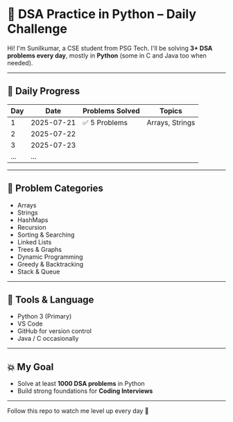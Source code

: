 # 🧠 DSA Practice in Python – Daily Challenge

Hi! I'm Sunilkumar, a CSE student from PSG Tech. 
I'll be solving **3+ DSA problems every day**, mostly in **Python** (some in C and Java too when needed).

---

## 📅 Daily Progress

| Day | Date       | Problems Solved | Topics |
|-----|------------|------------------|--------|
| 1   | 2025-07-21 | ✅ 5 Problems    | Arrays, Strings |
| 2   | 2025-07-22 |                  |        |
| 3   | 2025-07-23 |                  |        |
| ... | ...        |                  |        |

---

## 🧩 Problem Categories

- Arrays
- Strings
- HashMaps
- Recursion
- Sorting & Searching
- Linked Lists
- Trees & Graphs
- Dynamic Programming
- Greedy & Backtracking
- Stack & Queue

---

## 🔧 Tools & Language

- Python 3 (Primary)
- VS Code
- GitHub for version control
- Java / C occasionally

---

## 💥 My Goal
  
- Solve at least **1000 DSA problems** in Python  
- Build strong foundations for **Coding Interviews**

---

Follow this repo to watch me level up every day 🚀  
